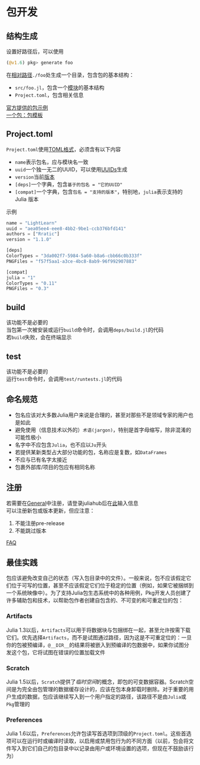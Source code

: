 # 包开发
## 结构生成
设置好路径后，可以使用
```jl
(@v1.6) pkg> generate foo
```

在[相对路径](../knowledge/filesystem.md#路径)`./foo`处生成一个目录，包含包的基本结构：
- `src/foo.jl`，包含一个[模块](../advanced/module.md)的基本结构
- `Project.toml`，包含相关信息

[官方提供的包示例](https://github.com/JuliaLang/Example.jl)\
[一个包：包模板](https://invenia.github.io/PkgTemplates.jl/stable/)

## Project.toml
`Project.toml`使用[TOML格式](toml.md)，必须含有以下内容
- `name`表示包名，应与模块名一致
- `uuid`一个独一无二的UUID，可以使用[UUIDs](uuids.md)生成
- `version`当前[版本](../advanced/version.md)
- `[deps]`一个字典，包含`基于的包名 = "它的UUID"`
- `[compat]`一个字典，包含`包名 = "支持的版本"`，特别地，`julia`表示支持的Julia 版本

示例
```jl
name = "LightLearn"
uuid = "aea05ee4-eee8-4bb2-9be1-ccb376bfd141"
authors = ["Rratic"]
version = "1.1.0"

[deps]
ColorTypes = "3da002f7-5984-5a60-b8a6-cbb66c0b333f"
PNGFiles = "f57f5aa1-a3ce-4bc8-8ab9-96f992907883"

[compat]
julia = "1"
ColorTypes = "0.11"
PNGFiles = "0.3"
```

## build
该功能不是必要的\
当包第一次被安装或运行`build`命令时，会调用`deps/build.jl`的代码\
若`build`失败，会在终端显示

## test
该功能不是必要的\
运行`test`命令时，会调用`test/runtests.jl`的代码

## 命名规范
* 包名应该对大多数Julia用户来说是合理的，甚至对那些不是领域专家的用户也是如此
* 避免使用（信息技术以外的）`术语(jargon)`，特别是首字母缩写，除非混淆的可能性极小
* 名字中不应包含`Julia`，也不应以`Ju`开头
* 若提供某新类型占大部分功能的包，名称应是复数，如`DataFrames`
* 不应与已有名字太接近
* 包裹外部库/项目的包应有相同名称

## 注册
若需要在[General](https://github.com/JuliaRegistries/General)中注册，请登录juliahub后在[此](https://juliahub.com/ui/Registrator)输入信息\
可以注册新包或版本更新，但应注意：
1. 不能注册pre-release
2. 不能跳过版本

[FAQ](https://github.com/JuliaRegistries/General#faq)

## 最佳实践
包应该避免改变自己的状态（写入包目录中的文件）。一般来说，包不应该假定它们位于可写的位置，甚至不应该假定它们位于稳定的位置（例如，如果它被捆绑到一个系统映像中）。为了支持Julia包生态系统中的各种用例，Pkg开发人员创建了许多辅助包和技术，以帮助包作者创建自包含的、不可变的和可重定位的包：

### Artifacts
Julia 1.3以后，`Artifacts`可以用于将数据块与包捆绑在一起，甚至允许按需下载它们。优先选择`Artifacts`，而不是试图通过路径，因为这是不可重定位的：一旦你的包被预编译，`@__DIR__`的结果将被嵌入到预编译的包数据中，如果你试图分发这个包，它将试图在错误的位置加载文件

### Scratch
Julia 1.5以后，`Scratch`提供了*临时空间*的概念，即包的可变数据容器。Scratch空间是为完全由包管理的数据缓存设计的，应该在包本身卸载时删除。对于重要的用户生成的数据，包应该继续写入到一个用户指定的路径，该路径不是由`Julia`或`Pkg`管理的

### Preferences
Julia 1.6以后，`Preferences`允许包读写首选项到顶级的`Project.toml`。这些首选项可以在运行时或编译时读取，以启用或禁用包行为的不同方面（以前，包会将文件写入到它们自己的包目录中以记录由用户或环境设置的选项，但现在不鼓励该行为）

[^1]: https://pkgdocs.julialang.org/v1/
